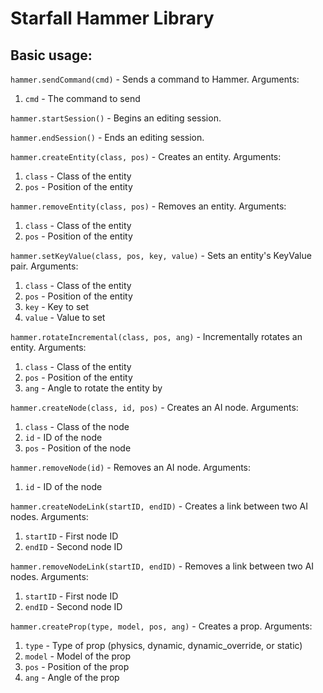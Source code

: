 # Starfall Hammer Library

## Basic usage:
`hammer.sendCommand(cmd)` - Sends a command to Hammer. Arguments:
1. `cmd` - The command to send

`hammer.startSession()` - Begins an editing session.

`hammer.endSession()` - Ends an editing session.

`hammer.createEntity(class, pos)` - Creates an entity. Arguments:
1. `class` - Class of the entity
2. `pos` - Position of the entity

`hammer.removeEntity(class, pos)` - Removes an entity. Arguments:
1. `class` - Class of the entity
2. `pos` - Position of the entity

`hammer.setKeyValue(class, pos, key, value)` - Sets an entity's KeyValue pair. Arguments:
1. `class` - Class of the entity
2. `pos` - Position of the entity
3. `key` - Key to set
4. `value` - Value to set

`hammer.rotateIncremental(class, pos, ang)` - Incrementally rotates an entity. Arguments:
1. `class` - Class of the entity
2. `pos` - Position of the entity
3. `ang` - Angle to rotate the entity by

`hammer.createNode(class, id, pos)` - Creates an AI node. Arguments:
1. `class` - Class of the node
2. `id` - ID of the node
3. `pos` - Position of the node

`hammer.removeNode(id)` - Removes an AI node. Arguments:
1. `id` - ID of the node

`hammer.createNodeLink(startID, endID)` - Creates a link between two AI nodes. Arguments:
1. `startID` - First node ID
2. `endID` - Second node ID

`hammer.removeNodeLink(startID, endID)` - Removes a link between two AI nodes. Arguments:
1. `startID` - First node ID
2. `endID` - Second node ID

`hammer.createProp(type, model, pos, ang)` - Creates a prop. Arguments:
1. `type` - Type of prop (physics, dynamic, dynamic_override, or static)
2. `model` - Model of the prop
3. `pos` - Position of the prop
4. `ang` - Angle of the prop
